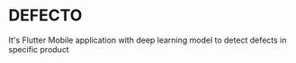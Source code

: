 # DEFECTO
It's Flutter Mobile application with deep learning model to detect defects in specific product
